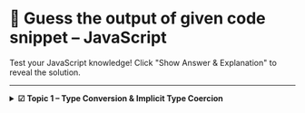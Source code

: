 # 🧠 Guess the output of given code snippet – JavaScript

Test your JavaScript knowledge! Click "Show Answer & Explanation" to reveal the solution.

---

<details>
<summary><strong>☑ Topic 1 – Type Conversion & Implicit Type Coercion</strong></summary>

### Question 1

How do you print `Hello, World!` in Python?

```javascript
console.log('Hello')
```
<details> <summary>📘 Show Answer & Explanation</summary>
  Koushik
<br>

